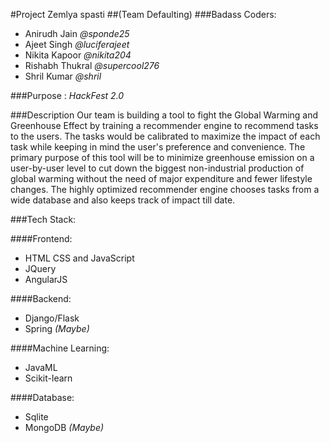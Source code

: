 #Project Zemlya spasti ##(Team Defaulting)
###Badass Coders:
* Anirudh Jain _@sponde25_
* Ajeet Singh _@luciferajeet_
* Nikita Kapoor _@nikita204_
* Rishabh Thukral _@supercool276_
* Shril Kumar _@shril_

###Purpose : _HackFest 2.0_

###Description
Our team is building a tool to fight the Global Warming and Greenhouse Effect by training a recommender engine to recommend tasks to the users. The tasks would be calibrated to maximize the impact of each task while keeping in mind the user's preference and convenience. The primary purpose of this tool will be to minimize greenhouse emission on a user-by-user level to cut down the biggest non-industrial production of global warming without the need of major expenditure and fewer lifestyle changes. The highly optimized recommender engine chooses tasks from a wide database and also keeps track of impact till date.

###Tech Stack:

####Frontend:
- HTML CSS and JavaScript
- JQuery
- AngularJS

####Backend:
- Django/Flask
- Spring _(Maybe)_

####Machine Learning:
- JavaML
- Scikit-learn

####Database:
- Sqlite
- MongoDB _(Maybe)_


